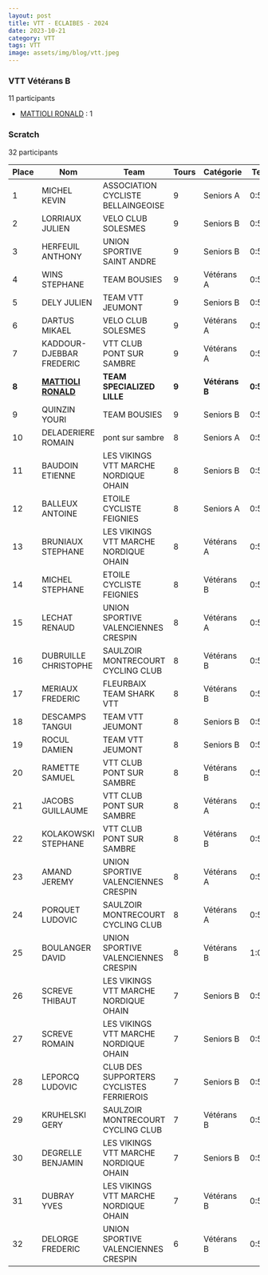 ```yaml
---
layout: post
title: VTT - ECLAIBES - 2024
date: 2023-10-21
category: VTT
tags: VTT
image: assets/img/blog/vtt.jpeg
---
```


### VTT Vétérans B
11 participants
- [MATTIOLI RONALD](https://teamspecializedlille.github.io/works/mattiolironald) : 1

### Scratch
32 participants

| Place | Nom | Team | Tours | Catégorie | Temps |
|---|---|---|---|---|---|
| 1 | MICHEL KEVIN | ASSOCIATION CYCLISTE BELLAINGEOISE | 9 | Seniors A | 0:51:56 | 
| 2 | LORRIAUX JULIEN | VELO CLUB SOLESMES | 9 | Seniors B | 0:53:48 | 
| 3 | HERFEUIL ANTHONY | UNION SPORTIVE SAINT ANDRE | 9 | Seniors B | 0:54:4 | 
| 4 | WINS STEPHANE | TEAM BOUSIES | 9 | Vétérans A | 0:54:19 | 
| 5 | DELY JULIEN | TEAM VTT JEUMONT | 9 | Seniors B | 0:54:23 | 
| 6 | DARTUS MIKAEL | VELO CLUB SOLESMES | 9 | Vétérans A | 0:56:56 | 
| 7 | KADDOUR-DJEBBAR FREDERIC | VTT  CLUB PONT SUR SAMBRE | 9 | Vétérans A | 0:57:43 | 
| **8** | **[MATTIOLI RONALD](https://teamspecializedlille.github.io/works/mattiolironald)** | **TEAM SPECIALIZED LILLE** | **9** | **Vétérans B** | **0:58:8** | 
| 9 | QUINZIN YOURI | TEAM BOUSIES | 9 | Seniors B | 0:58:25 | 
| 10 | DELADERIERE ROMAIN | pont sur sambre | 8 | Seniors A | 0:52:16 | 
| 11 | BAUDOIN ETIENNE | LES VIKINGS VTT MARCHE NORDIQUE OHAIN | 8 | Seniors B | 0:53:18 | 
| 12 | BALLEUX ANTOINE | ETOILE CYCLISTE FEIGNIES | 8 | Seniors A | 0:53:32 | 
| 13 | BRUNIAUX STEPHANE | LES VIKINGS VTT MARCHE NORDIQUE OHAIN | 8 | Vétérans A | 0:53:33 | 
| 14 | MICHEL STEPHANE | ETOILE CYCLISTE FEIGNIES | 8 | Vétérans B | 0:54:14 | 
| 15 | LECHAT RENAUD | UNION SPORTIVE VALENCIENNES CRESPIN | 8 | Vétérans A | 0:54:30 | 
| 16 | DUBRUILLE CHRISTOPHE | SAULZOIR MONTRECOURT CYCLING CLUB | 8 | Vétérans B | 0:55:25 | 
| 17 | MERIAUX FREDERIC | FLEURBAIX TEAM SHARK VTT | 8 | Vétérans B | 0:56:2 | 
| 18 | DESCAMPS TANGUI | TEAM VTT JEUMONT | 8 | Seniors B | 0:56:20 | 
| 19 | ROCUL DAMIEN | TEAM VTT JEUMONT | 8 | Seniors B | 0:56:25 | 
| 20 | RAMETTE SAMUEL | VTT  CLUB PONT SUR SAMBRE | 8 | Vétérans B | 0:56:26 | 
| 21 | JACOBS GUILLAUME | VTT  CLUB PONT SUR SAMBRE | 8 | Vétérans A | 0:57:3 | 
| 22 | KOLAKOWSKI STEPHANE | VTT  CLUB PONT SUR SAMBRE | 8 | Vétérans B | 0:57:39 | 
| 23 | AMAND JEREMY | UNION SPORTIVE VALENCIENNES CRESPIN | 8 | Vétérans A | 0:57:48 | 
| 24 | PORQUET LUDOVIC | SAULZOIR MONTRECOURT CYCLING CLUB | 8 | Vétérans A | 0:58:43 | 
| 25 | BOULANGER DAVID | UNION SPORTIVE VALENCIENNES CRESPIN | 8 | Vétérans B | 1:0:34 | 
| 26 | SCREVE THIBAUT | LES VIKINGS VTT MARCHE NORDIQUE OHAIN | 7 | Seniors B | 0:52:2 | 
| 27 | SCREVE ROMAIN | LES VIKINGS VTT MARCHE NORDIQUE OHAIN | 7 | Seniors B | 0:52:14 | 
| 28 | LEPORCQ LUDOVIC | CLUB DES SUPPORTERS CYCLISTES FERRIEROIS | 7 | Seniors B | 0:52:57 | 
| 29 | KRUHELSKI GERY | SAULZOIR MONTRECOURT CYCLING CLUB | 7 | Vétérans B | 0:53:42 | 
| 30 | DEGRELLE BENJAMIN | LES VIKINGS VTT MARCHE NORDIQUE OHAIN | 7 | Seniors B | 0:56:14 | 
| 31 | DUBRAY YVES | LES VIKINGS VTT MARCHE NORDIQUE OHAIN | 7 | Vétérans B | 0:57:42 | 
| 32 | DELORGE FREDERIC | UNION SPORTIVE VALENCIENNES CRESPIN | 6 | Vétérans B | 0:56:19 | 
